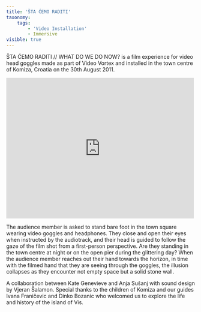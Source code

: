 ```yaml
---
title: 'ŠTA ĆEMO RADITI'
taxonomy:
    tags:
        - 'Video Installation'
        - Immersive
visible: true
---
```


ŠTA ĆEMO RADITI // WHAT DO WE DO NOW? is a film experience for video head goggles made as part of Video Vortex and installed in the town centre of Komiza, Croatia on the 30th August 2011.

<iframe src="https://player.vimeo.com/video/28681030" width="500" height="375" frameborder="0" webkitallowfullscreen mozallowfullscreen allowfullscreen></iframe> 

The audience member is asked to stand bare foot in the town square wearing video goggles and headphones. They close and open their eyes when instructed by the audiotrack, and their head is guided to follow the gaze of the film shot from a first-person perspective. Are they standing in the town centre at night or on the open pier during the glittering day? When the audience member reaches out their hand towards the horizon, in time with the filmed hand that they are seeing through the goggles, the illusion collapses as they encounter not empty space but a solid stone wall.

A collaboration between Kate Genevieve and Anja Sušanj with sound design by Vjeran Šalamon. Special thanks to the children of Komiza and our guides Ivana Franičevic and Dinko Bozanic who welcomed us to explore the life and history of the island of Vis.

